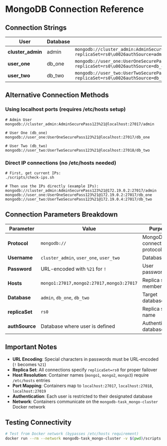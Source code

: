 # MongoDB Connection Reference

## Connection Strings

| User | Database | Connection String |
|------|----------|-------------------|
| **cluster_admin** | admin | `mongodb://cluster_admin:AdminSecurePass123%21@mongo1:27017,mongo2:27017,mongo3:27017/admin?replicaSet=rs0\u0026authSource=admin` |
| **user_one** | db_one | `mongodb://user_one:UserOneSecurePass123%21@mongo1:27017,mongo2:27017,mongo3:27017/db_one?replicaSet=rs0\u0026authSource=db_one` |
| **user_two** | db_two | `mongodb://user_two:UserTwoSecurePass123%21@mongo1:27017,mongo2:27017,mongo3:27017/db_two?replicaSet=rs0\u0026authSource=db_two` |

## Alternative Connection Methods

### Using localhost ports (requires /etc/hosts setup)
```
# Admin User
mongodb://cluster_admin:AdminSecurePass123%21@localhost:27017/admin

# User One (db_one)
mongodb://user_one:UserOneSecurePass123%21@localhost:27017/db_one

# User Two (db_two)  
mongodb://user_two:UserTwoSecurePass123%21@localhost:27018/db_two
```

### Direct IP connections (no /etc/hosts needed)
```
# First, get current IPs:
./scripts/check-ips.sh

# Then use the IPs directly (example IPs):
mongodb://cluster_admin:AdminSecurePass123%21@172.19.0.2:27017/admin
mongodb://user_one:UserOneSecurePass123%21@172.19.0.2:27017/db_one
mongodb://user_two:UserTwoSecurePass123%21@172.19.0.4:27017/db_two
```

## Connection Parameters Breakdown

| Parameter | Value | Purpose |
|-----------|-------|----------|
| **Protocol** | `mongodb://` | MongoDB connection protocol |
| **Username** | `cluster_admin`, `user_one`, `user_two` | Database user |
| **Password** | URL-encoded with `%21` for `!` | User password |
| **Hosts** | `mongo1:27017,mongo2:27017,mongo3:27017` | Replica set members |
| **Database** | `admin`, `db_one`, `db_two` | Target database |
| **replicaSet** | `rs0` | Replica set name |
| **authSource** | Database where user is defined | Authentication database |

## Important Notes

- **URL Encoding**: Special characters in passwords must be URL-encoded (`!` becomes `%21`)
- **Replica Set**: All connections specify `replicaSet=rs0` for proper failover
- **Host Resolution**: Container names (`mongo1`, `mongo2`, `mongo3`) require `/etc/hosts` entries
- **Port Mapping**: Containers map to `localhost:27017`, `localhost:27018`, `localhost:27019`
- **Authentication**: Each user is restricted to their designated database
- **Network**: Containers communicate on the `mongodb-task_mongo-cluster` Docker network

## Testing Connectivity

```bash
# Test from Docker network (bypasses /etc/hosts requirement)
docker run --rm --network mongodb-task_mongo-cluster -v $(pwd)/scripts:/scripts mongo:5.0 bash /scripts/test-cluster.sh
```
